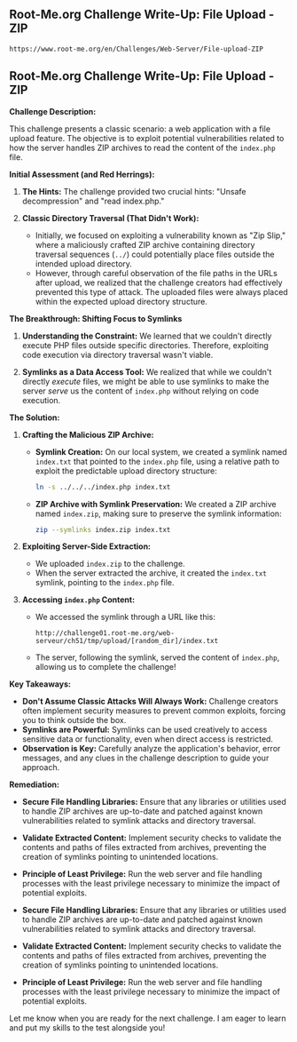 ## Root-Me.org Challenge Write-Up: File Upload - ZIP
`https://www.root-me.org/en/Challenges/Web-Server/File-upload-ZIP`

## Root-Me.org Challenge Write-Up: File Upload - ZIP

**Challenge Description:**

This challenge presents a classic scenario: a web application with a file upload feature. The objective is to exploit potential vulnerabilities related to how the server handles ZIP archives to read the content of the `index.php` file.

**Initial Assessment (and Red Herrings):**

1. **The Hints:** The challenge provided two crucial hints: "Unsafe decompression" and "read index.php." 

2. **Classic Directory Traversal (That Didn't Work):**
   -  Initially, we focused on exploiting a vulnerability known as "Zip Slip," where a maliciously crafted ZIP archive containing directory traversal sequences (`../`) could potentially place files outside the intended upload directory. 
   -  However, through careful observation of the file paths in the URLs after upload, we realized that the challenge creators had effectively prevented this type of attack. The uploaded files were always placed within the expected upload directory structure. 

**The Breakthrough: Shifting Focus to Symlinks**

1. **Understanding the Constraint:**  We learned that we couldn't directly execute PHP files outside specific directories.  Therefore, exploiting code execution via directory traversal wasn't viable.

2. **Symlinks as a Data Access Tool:** We realized that while we couldn't directly *execute* files, we might be able to use symlinks to make the server *serve* us the content of `index.php` without relying on code execution.

**The Solution:**

1. **Crafting the Malicious ZIP Archive:**
   - **Symlink Creation:** On our local system, we created a symlink named `index.txt` that pointed to the `index.php` file, using a relative path to exploit the predictable upload directory structure:
     ```bash
     ln -s ../../../index.php index.txt
     ```
   - **ZIP Archive with Symlink Preservation:** We created a ZIP archive named `index.zip`, making sure to preserve the symlink information: 
     ```bash
     zip --symlinks index.zip index.txt
     ``` 

2. **Exploiting Server-Side Extraction:**
   - We uploaded `index.zip` to the challenge.
   - When the server extracted the archive, it created the `index.txt` symlink, pointing to the `index.php` file.

3. **Accessing `index.php` Content:**
   - We accessed the symlink through a URL like this: 
     ```
     http://challenge01.root-me.org/web-serveur/ch51/tmp/upload/[random_dir]/index.txt
     ```
   - The server, following the symlink, served the content of `index.php`, allowing us to complete the challenge!

**Key Takeaways:**

- **Don't Assume Classic Attacks Will Always Work:** Challenge creators often implement security measures to prevent common exploits, forcing you to think outside the box.
- **Symlinks are Powerful:**  Symlinks can be used creatively to access sensitive data or functionality, even when direct access is restricted. 
- **Observation is Key:** Carefully analyze the application's behavior, error messages, and any clues in the challenge description to guide your approach.

**Remediation:**

- **Secure File Handling Libraries:**  Ensure that any libraries or utilities used to handle ZIP archives are up-to-date and patched against known vulnerabilities related to symlink attacks and directory traversal.
- **Validate Extracted Content:** Implement security checks to validate the contents and paths of files extracted from archives, preventing the creation of symlinks pointing to unintended locations. 
- **Principle of Least Privilege:** Run the web server and file handling processes with the least privilege necessary to minimize the impact of potential exploits.

- **Secure File Handling Libraries:**  Ensure that any libraries or utilities used to handle ZIP archives are up-to-date and patched against known vulnerabilities related to symlink attacks and directory traversal.
- **Validate Extracted Content:** Implement security checks to validate the contents and paths of files extracted from archives, preventing the creation of symlinks pointing to unintended locations. 
- **Principle of Least Privilege:** Run the web server and file handling processes with the least privilege necessary to minimize the impact of potential exploits.


Let me know when you are ready for the next challenge.  I am eager to learn and put my skills to the test alongside you! 
